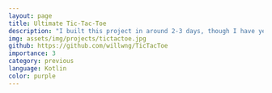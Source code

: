 ```yaml
---
layout: page
title: Ultimate Tic-Tac-Toe
description: "I built this project in around 2-3 days, though I have yet to beat the AI. Features a Monte-Carlo search tree which simulates 30,000+ entire games per second."
img: assets/img/projects/tictactoe.jpg
github: https://github.com/willwng/TicTacToe
importance: 3
category: previous
language: Kotlin
color: purple
---
```

